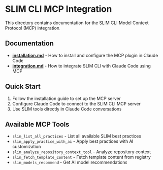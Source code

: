 # SLIM CLI MCP Integration

This directory contains documentation for the SLIM CLI Model Context Protocol (MCP) integration.

## Documentation

- **[installation.md](installation.md)** - How to install and configure the MCP plugin in Claude Code
- **[integration.md](integration.md)** - How to integrate SLIM CLI with Claude Code using MCP

## Quick Start

1. Follow the installation guide to set up the MCP server
2. Configure Claude Code to connect to the SLIM CLI MCP server
3. Use SLIM tools directly in Claude Code conversations

## Available MCP Tools

- `slim_list_all_practices` - List all available SLIM best practices
- `slim_apply_practice_with_ai` - Apply best practices with AI customization
- `slim_analyze_repository_context_tool` - Analyze repository context
- `slim_fetch_template_content` - Fetch template content from registry
- `slim_models_recommend` - Get AI model recommendations